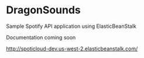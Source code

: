 # DragonSounds
Sample Spotify API application using ElasticBeanStalk

Documentation coming soon

http://spoticloud-dev.us-west-2.elasticbeanstalk.com/
